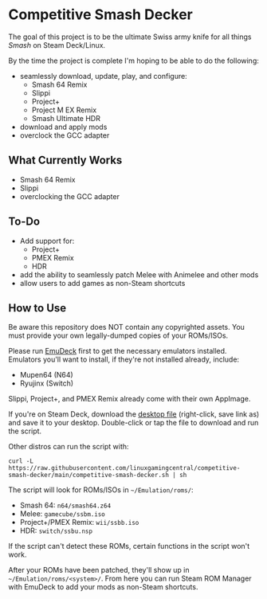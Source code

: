 # Competitive Smash Decker
The goal of this project is to be the ultimate Swiss army knife for all things *Smash* on Steam Deck/Linux.

By the time the project is complete I'm hoping to be able to do the following:
- seamlessly download, update, play, and configure:
  - Smash 64 Remix
  - Slippi
  - Project+
  - Project M EX Remix
  - Smash Ultimate HDR
- download and apply mods
- overclock the GCC adapter

## What Currently Works
- Smash 64 Remix
- Slippi
- overclocking the GCC adapter

## To-Do
- Add support for:
  - Project+
  - PMEX Remix
  - HDR
- add the ability to seamlessly patch Melee with Animelee and other mods
- allow users to add games as non-Steam shortcuts

## How to Use
Be aware this repository does NOT contain any copyrighted assets. You must provide your own legally-dumped copies of your ROMs/ISOs.

Please run [EmuDeck](https://www.emudeck.com/) first to get the necessary emulators installed. Emulators you'll want to install, if they're not installed already, include:
- Mupen64 (N64)
- Ryujinx (Switch)

Slippi, Project+, and PMEX Remix already come with their own AppImage.

If you're on Steam Deck, download the [desktop file](https://raw.githubusercontent.com/linuxgamingcentral/competitive-smash-decker/main/competitive-smash-decker.desktop) (right-click, save link as) and save it to your desktop. Double-click or tap the file to download and run the script.

Other distros can run the script with:

`curl -L https://raw.githubusercontent.com/linuxgamingcentral/competitive-smash-decker/main/competitive-smash-decker.sh | sh`

The script will look for ROMs/ISOs in `~/Emulation/roms/`:
- Smash 64: `n64/smash64.z64`
- Melee: `gamecube/ssbm.iso`
- Project+/PMEX Remix: `wii/ssbb.iso`
- HDR: `switch/ssbu.nsp`

If the script can't detect these ROMs, certain functions in the script won't work.

After your ROMs have been patched, they'll show up in `~/Emulation/roms/<system>/`. From here you can run Steam ROM Manager with EmuDeck to add your mods as non-Steam shortcuts.
